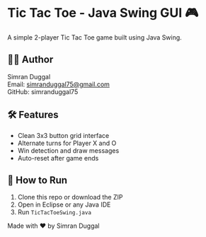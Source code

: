 # Tic Tac Toe - Java Swing GUI 🎮

A simple 2-player Tic Tac Toe game built using Java Swing.

## 👩‍💻 Author

Simran Duggal  
Email: simranduggal75@gmail.com  
GitHub: simranduggal75

## 🛠️ Features

- Clean 3x3 button grid interface
- Alternate turns for Player X and O
- Win detection and draw messages
- Auto-reset after game ends

## 🚀 How to Run

1. Clone this repo or download the ZIP
2. Open in Eclipse or any Java IDE
3. Run `TicTacToeSwing.java`


Made with ❤️ by Simran Duggal
